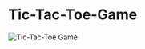 # Tic-Tac-Toe-Game

![Tic-Tac-Toe Game](https://github.com/user-attachments/assets/a7b74305-f4fd-4a86-99e2-b095337b5218)

